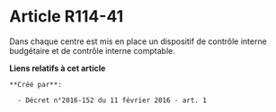 # Article R114-41

Dans chaque centre est mis en place un dispositif de contrôle interne budgétaire et de contrôle interne comptable.

**Liens relatifs à cet article**

	**Créé par**:

	  - Décret n°2016-152 du 11 février 2016 - art. 1
